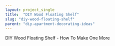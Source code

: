 ```yaml
---
layout: project_single
title:  "DIY Wood Floating Shelf"
slug: "diy-wood-floating-shelf"
parent: "diy-apartment-decorating-ideas"
---
```

DIY Wood Floating Shelf - How To Make One                                                                                                                                                                                 More